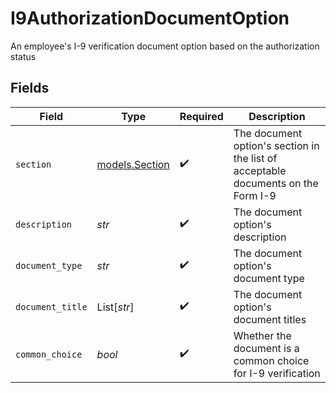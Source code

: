 # I9AuthorizationDocumentOption

An employee's I-9 verification document option based on the authorization status


## Fields

| Field                                                                             | Type                                                                              | Required                                                                          | Description                                                                       |
| --------------------------------------------------------------------------------- | --------------------------------------------------------------------------------- | --------------------------------------------------------------------------------- | --------------------------------------------------------------------------------- |
| `section`                                                                         | [models.Section](../models/section.md)                                            | :heavy_check_mark:                                                                | The document option's section in the list of acceptable documents on the Form I-9 |
| `description`                                                                     | *str*                                                                             | :heavy_check_mark:                                                                | The document option's description                                                 |
| `document_type`                                                                   | *str*                                                                             | :heavy_check_mark:                                                                | The document option's document type                                               |
| `document_title`                                                                  | List[*str*]                                                                       | :heavy_check_mark:                                                                | The document option's document titles                                             |
| `common_choice`                                                                   | *bool*                                                                            | :heavy_check_mark:                                                                | Whether the document is a common choice for I-9 verification                      |